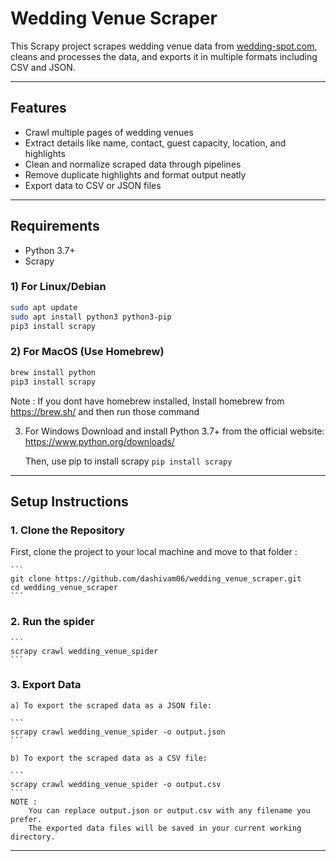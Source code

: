 # Wedding Venue Scraper

This Scrapy project scrapes wedding venue data from [wedding-spot.com](https://www.wedding-spot.com/wedding-venues/?pr=new%20jersey&r=new%20jersey%3anorth%20jersey&r=new%20jersey%3aatlantic%20city&r=new%20jersey%3ajersey%20shore&r=new%20jersey%3asouth%20jersey&r=new%20jersey%3acentral%20jersey&r=new%20york%3along%20island&r=new%20york%3amanhattan&r=new%20york%3abrooklyn&r=pennsylvania%3aphiladelphia&sr=1), 
cleans and processes the data, and exports it in multiple formats including CSV and JSON.

---

## Features

- Crawl multiple pages of wedding venues
- Extract details like name, contact, guest capacity, location, and highlights
- Clean and normalize scraped data through pipelines
- Remove duplicate highlights and format output neatly
- Export data to CSV or JSON files

---
## Requirements

- Python 3.7+
- Scrapy



### 1) For Linux/Debian

```bash
sudo apt update
sudo apt install python3 python3-pip
pip3 install scrapy
```

### 2) For MacOS (Use Homebrew)
```bash
brew install python
pip3 install scrapy
```
Note :
    If you dont have homebrew installed, 
    Install homebrew from https://brew.sh/ and then run those command

3) For Windows
    Download and install Python 3.7+ from the official website:
    https://www.python.org/downloads/

    Then, use pip to install scrapy 
        ```
        pip install scrapy
        ```

---

## Setup Instructions


### 1. Clone the Repository

First, clone the project to your local machine and move to that folder :

    ```
    git clone https://github.com/dashivam06/wedding_venue_scraper.git
    cd wedding_venue_scraper
    ```

### 2. Run the spider 

    ```
    scrapy crawl wedding_venue_spider
    ```
### 3. Export Data

    a) To export the scraped data as a JSON file:

    ```
    scrapy crawl wedding_venue_spider -o output.json
    ```    

    b) To export the scraped data as a CSV file:

    ```
    scrapy crawl wedding_venue_spider -o output.csv
    ```
    NOTE : 
        You can replace output.json or output.csv with any filename you prefer.
        The exported data files will be saved in your current working directory.

---




